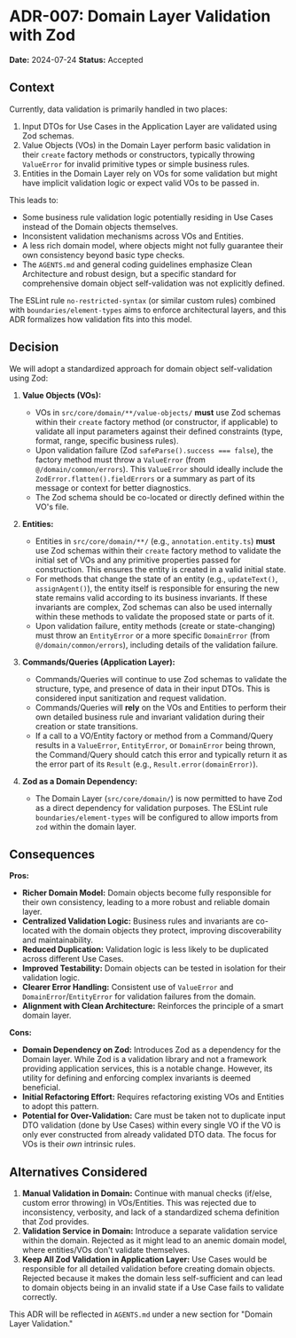 # ADR-007: Domain Layer Validation with Zod

**Date:** 2024-07-24
**Status:** Accepted

## Context

Currently, data validation is primarily handled in two places:
1.  Input DTOs for Use Cases in the Application Layer are validated using Zod schemas.
2.  Value Objects (VOs) in the Domain Layer perform basic validation in their `create` factory methods or constructors, typically throwing `ValueError` for invalid primitive types or simple business rules.
3.  Entities in the Domain Layer rely on VOs for some validation but might have implicit validation logic or expect valid VOs to be passed in.

This leads to:
*   Some business rule validation logic potentially residing in Use Cases instead of the Domain objects themselves.
*   Inconsistent validation mechanisms across VOs and Entities.
*   A less rich domain model, where objects might not fully guarantee their own consistency beyond basic type checks.
*   The `AGENTS.md` and general coding guidelines emphasize Clean Architecture and robust design, but a specific standard for comprehensive domain object self-validation was not explicitly defined.

The ESLint rule `no-restricted-syntax` (or similar custom rules) combined with `boundaries/element-types` aims to enforce architectural layers, and this ADR formalizes how validation fits into this model.

## Decision

We will adopt a standardized approach for domain object self-validation using Zod:

1.  **Value Objects (VOs):**
    *   VOs in `src/core/domain/**/value-objects/` **must** use Zod schemas within their `create` factory method (or constructor, if applicable) to validate all input parameters against their defined constraints (type, format, range, specific business rules).
    *   Upon validation failure (Zod `safeParse().success === false`), the factory method must throw a `ValueError` (from `@/domain/common/errors`). This `ValueError` should ideally include the `ZodError.flatten().fieldErrors` or a summary as part of its message or context for better diagnostics.
    *   The Zod schema should be co-located or directly defined within the VO's file.

2.  **Entities:**
    *   Entities in `src/core/domain/**/` (e.g., `annotation.entity.ts`) **must** use Zod schemas within their `create` factory method to validate the initial set of VOs and any primitive properties passed for construction. This ensures the entity is created in a valid initial state.
    *   For methods that change the state of an entity (e.g., `updateText()`, `assignAgent()`), the entity itself is responsible for ensuring the new state remains valid according to its business invariants. If these invariants are complex, Zod schemas can also be used internally within these methods to validate the proposed state or parts of it.
    *   Upon validation failure, entity methods (create or state-changing) must throw an `EntityError` or a more specific `DomainError` (from `@/domain/common/errors`), including details of the validation failure.

3.  **Commands/Queries (Application Layer):**
    *   Commands/Queries will continue to use Zod schemas to validate the structure, type, and presence of data in their input DTOs. This is considered input sanitization and request validation.
    *   Commands/Queries will **rely** on the VOs and Entities to perform their own detailed business rule and invariant validation during their creation or state transitions.
    *   If a call to a VO/Entity factory or method from a Command/Query results in a `ValueError`, `EntityError`, or `DomainError` being thrown, the Command/Query should catch this error and typically return it as the error part of its `Result` (e.g., `Result.error(domainError)`).

4.  **Zod as a Domain Dependency:**
    *   The Domain Layer (`src/core/domain/`) is now permitted to have Zod as a direct dependency for validation purposes. The ESLint rule `boundaries/element-types` will be configured to allow imports from `zod` within the domain layer.

## Consequences

**Pros:**
*   **Richer Domain Model:** Domain objects become fully responsible for their own consistency, leading to a more robust and reliable domain layer.
*   **Centralized Validation Logic:** Business rules and invariants are co-located with the domain objects they protect, improving discoverability and maintainability.
*   **Reduced Duplication:** Validation logic is less likely to be duplicated across different Use Cases.
*   **Improved Testability:** Domain objects can be tested in isolation for their validation logic.
*   **Clearer Error Handling:** Consistent use of `ValueError` and `DomainError`/`EntityError` for validation failures from the domain.
*   **Alignment with Clean Architecture:** Reinforces the principle of a smart domain layer.

**Cons:**
*   **Domain Dependency on Zod:** Introduces Zod as a dependency for the Domain layer. While Zod is a validation library and not a framework providing application services, this is a notable change. However, its utility for defining and enforcing complex invariants is deemed beneficial.
*   **Initial Refactoring Effort:** Requires refactoring existing VOs and Entities to adopt this pattern.
*   **Potential for Over-Validation:** Care must be taken not to duplicate input DTO validation (done by Use Cases) within every single VO if the VO is only ever constructed from already validated DTO data. The focus for VOs is their *own* intrinsic rules.

## Alternatives Considered

1.  **Manual Validation in Domain:** Continue with manual checks (if/else, custom error throwing) in VOs/Entities. This was rejected due to inconsistency, verbosity, and lack of a standardized schema definition that Zod provides.
2.  **Validation Service in Domain:** Introduce a separate validation service within the domain. Rejected as it might lead to an anemic domain model, where entities/VOs don't validate themselves.
3.  **Keep All Zod Validation in Application Layer:** Use Cases would be responsible for all detailed validation before creating domain objects. Rejected because it makes the domain less self-sufficient and can lead to domain objects being in an invalid state if a Use Case fails to validate correctly.

This ADR will be reflected in `AGENTS.md` under a new section for "Domain Layer Validation."
